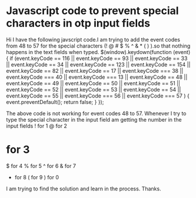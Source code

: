 
# Javascript code to prevent special characters in otp input fields

Hi I have the following javscript code.I am trying to add the event codes from 48 to 57 for the special characters (! @ # $ % ^ & * ( ) ).so that nothing happens in the text fields when typed.
    $(window).keydown(function (event) {
        if (event.keyCode == 116 || event.keyCode == 93 || event.keyCode == 33 ||
            event.keyCode == 34 || event.keyCode == 123 || event.keyCode == 154 ||
            event.keyCode == 82 || event.keyCode == 17 || event.keyCode === 38 ||
            event.keyCode === 40 || event.keyCode === 13 ||
            event.keyCode == 48 || event.keyCode == 49 || event.keyCode == 50 ||
            event.keyCode == 51 || event.keyCode == 52 || event.keyCode == 53 ||
            event.keyCode == 54 || event.keyCode == 55 || event.keyCode === 56 ||
            event.keyCode === 57
         ) {
            event.preventDefault();
            return false;
        }
    });

The above code is not working for event codes 48 to 57. Whenever I try to type the special character in the input field am getting the number in the input fields
! for 1
@ for 2 
# for 3 
$ for 4
% for 5 
^ for 6
& for 7
* for 8
( for 9
) for 0

I am trying to find the solution and learn in the process. Thanks.

        